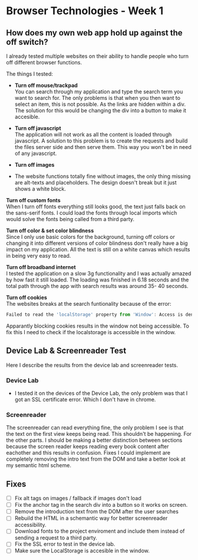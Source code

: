 # Browser Technologies - Week 1

## How does my own web app hold up against the off switch?

I already tested multiple websites on their ability to handle people who turn off different browser functions.

The things I tested:

- **Turn off mouse/trackpad**  
  You can search through my application and type the search term you want to search for. The only problems is that when you then want to select an item, this is not possible. As the links are hidden within a div.  
  The solution for this would be changing the div into a button to make it accesible.

- **Turn off javascript**  
  The application will not work as all the content is loaded through javascript. A solution to this problem is to create the requests and build the files server side and then serve them. This way you won't be in need of any javascript.

- **Turn off images**

- The website functions totally fine without images, the only thing missing are alt-texts and placeholders. The design doesn't break but it just shows a white block.

**Turn off custom fonts**  
When I turn off fonts everything still looks good, the text just falls back on the sans-serif fonts. I could load the fonts through local imports which would solve the fonts being called from a third party.

**Turn off color & set color blindness**  
Since I only use basic colors for the background, turning off colors or changing it into different versions of color blindness don't really have a big impact on my application. All the text is still on a white canvas which results in being very easy to read.

**Turn off broadband internet**  
I tested the application on a slow 3g functionality and I was actually amazed by how fast it still loaded.
The loading was finished in 6.18 seconds and the total path through the app with search results was around
35- 40 seconds.

**Turn off cookies**  
The websites breaks at the search funtionality because of the error:

```javascript
Failed to read the 'localStorage' property from 'Window': Access is denied for this document.
```

Apparantly blocking cookies results in the window not being accessible. To fix this I need to check if the localstorage is accessible in the window.

## Device Lab & Screenreader Test

Here I describe the results from the device lab and screenreader tests.

### Device Lab

- I tested it on the devices of the Device Lab, the only problem was that I got an SSL certificate error. Which I don't have in chrome.

### Screenreader

The screenreader can read everything fine, the only problem I see is that the text on the first view keeps being read. This shouldn't be happening. For the other parts. I should be making a better distinction between sections because the screen reader keeps reading every book content after eachother and this results in confusion.
Fixes I could implement are completely removing the intro text from the DOM and take a better look at my semantic html scheme.

## Fixes

- [ ] Fix alt tags on images / fallback if images don't load
- [ ] Fix the anchor tag in the search div into a button so it works on screen.
- [ ] Remove the introduction text from the DOM after the user searches
- [ ] Rebuild the HTML in a schemantic way for better screenreader accessibility.
- [ ] Download fonts to the project enviroment and include them instead of sending a request to a third party.
- [ ] Fix the SSL error to test in the device lab.
- [ ] Make sure the LocalStorage is accesible in the window.
